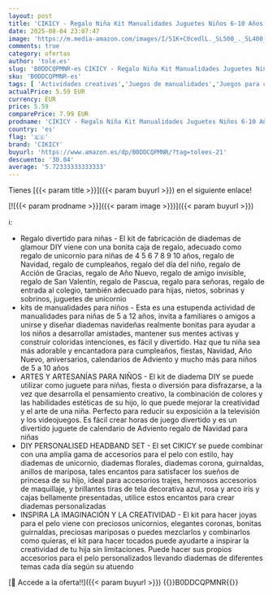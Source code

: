 ```yaml
---
layout: post
title: 'CIKICY - Regalo Niña Kit Manualidades Juguetes Niños 6-10 Años Diademas Navideñas  Unicornio Regalos Navidad originales Niños Cumpleaños Regalos Calendario Adviento kinder juegos niña juego niña 4 5 6 7 8 años'
date: 2025-08-04 23:07:47
image: 'https://m.media-amazon.com/images/I/51K+C0cedlL._SL500_._SL400_.jpg'
comments: true
category: ofertas
author: 'tole.es'
slug: 'B0DDCQPMNR-es CIKICY - Regalo Niña Kit Manualidades Juguetes Niños 6-10...'
sku: 'B0DDCQPMNR-es'
tags: [ 'Actividades creativas','Juegos de manualidades','Juegos para crear joyas','Juguetes','Juguetes y juegos','adviento','cikicy','navidad','🇪🇸', ]
actualPrice: 5.59 EUR
currency: EUR
price: 5.59
comparePrice: 7.99 EUR
prodname: 'CIKICY - Regalo Niña Kit Manualidades Juguetes Niños 6-10 Años Diademas Navideñas  Unicornio Regalos Navidad originales Niños Cumpleaños Regalos Calendario Adviento kinder juegos niña juego niña 4 5 6 7 8 años'
country: 'es'
flag: '🇪🇸'
brand: 'CIKICY'
buyurl: 'https://www.amazon.es/dp/B0DDCQPMNR/?tag=tolees-21'
descuento: '30.04'
average: '5.72333333333333'
---
```


Tienes [{{< param title >}}]({{< param buyurl >}}) en el siguiente enlace!

[![{{< param prodname >}}]({{< param image >}})]({{< param buyurl >}})

ℹ️:

- Regalo divertido para niñas - El kit de fabricación de diademas de glamour DIY viene con una bonita caja de regalo, adecuado como regalo de unicornio para niñas de 4 5 6 7 8 9 10 años, regalo de Navidad, regalo de cumpleaños, regalo del día del niño, regalo de Acción de Gracias, regalo de Año Nuevo, regalo de amigo invisible, regalo de San Valentín, regalo de Pascua, regalo para señoras, regalo de entrada al colegio, también adecuado para hijas, nietos, sobrinas y sobrinos, juguetes de unicornio
- kits de manualidades para niños - Esta es una estupenda actividad de manualidades para niñas de 5 a 12 años, invita a familiares o amigos a unirse y diseñar diademas navideñas realmente bonitas para ayudar a los niños a desarrollar amistades, mantener sus mentes activas y construir coloridas intenciones, es fácil y divertido. Haz que tu niña sea más adorable y encantadora para cumpleaños, fiestas, Navidad, Año Nuevo, aniversarios, calendarios de Adviento y mucho más para niños de 5 a 10 años
- ARTES Y ARTESANÍAS PARA NIÑOS - El kit de diadema DIY se puede utilizar como juguete para niñas, fiesta o diversión para disfrazarse, a la vez que desarrolla el pensamiento creativo, la combinación de colores y las habilidades estéticas de su hijo, lo que puede mejorar la creatividad y el arte de una niña. Perfecto para reducir su exposición a la televisión y los videojuegos. Es fácil crear horas de juego divertido y es un divertido juguete de calendario de Adviento regalo de Navidad para niñas
- DIY PERSONALISED HEADBAND SET - El set CIKICY se puede combinar con una amplia gama de accesorios para el pelo con estilo, hay diademas de unicornio, diademas florales, diademas corona, guirnaldas, anillos de mariposa, tales encantos para satisfacer los sueños de princesa de su hijo, ideal para accesorios trajes, hermosos accesorios de maquillaje, y brillantes tiras de tela decorativa azul, rosa y arco iris y cajas bellamente presentadas, utilice estos encantos para crear diademas personalizadas
- INSPIRA LA IMAGINACIÓN Y LA CREATIVIDAD - El kit para hacer joyas para el pelo viene con preciosos unicornios, elegantes coronas, bonitas guirnaldas, preciosas mariposas o puedes mezclarlos y combinarlos como quieras, el kit para hacer tocados puede ayudarte a inspirar la creatividad de tu hija sin limitaciones. Puede hacer sus propios accesorios para el pelo personalizados llevando diademas de diferentes temas cada día según su atuendo

[🛒 Accede a la oferta!!]({{< param buyurl >}})
{{<world>}}B0DDCQPMNR{{</world>}}
